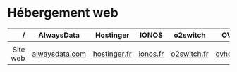 # Hébergement web

|/|AlwaysData|Hostinger|IONOS|o2switch|OVHcloud|PlanetHoster|
|--:|:--:|:--:|:--:|:--:|:--:|:--:|
||||||||
|Site web|[alwaysdata.com](https://www.alwaysdata.com/fr)|[hostinger.fr](https://www.hostinger.fr)|[ionos.fr](https://www.ionos.fr)|[o2switch.fr](https://www.o2switch.fr)|[ovhcloud.com](https://www.ovhcloud.com/fr)|[planethoster.com](https://www.planethoster.com/fr)|
